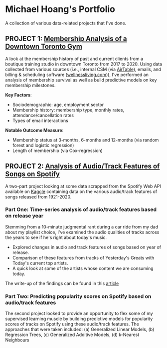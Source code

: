 # Michael Hoang's Portfolio 

A collection of various data-related projects that I've done. 


## PROJECT 1: [Membership Analysis of a Downtown Toronto Gym](https://github.com/Vibe1990/Bang_Membership_Analysis)

A look at the membership history of past and current clients from a boutique training studio in downtown Toronto from 2017 to 2020.  Using data collected from various sources (i.e., internal CSM (via [AirTable](www.airtable.com)), emails, and billing & scheduling software ([wellnessliving.com](www.wellnessliving.com))), I've performed an analysis of  membership survival as well as build predictive models on key membership milestones.  

**Key Factors**: 
    
   * Sociodemographic: age, employment sector
   * Membership history: membership type, monthly rates, attendance/cancellation rates 
   * Types of email interactions

**Notable Outcome Measure**:
    
   * Membership status at 3-months, 6-months and 12-months (via random forest and logistic regression)
   * Length of membership (via Cox-regression)



## PROJECT 2: [Analysis of Audio/Track Features of Songs on Spotify](https://github.com/Vibe1990/Spotify_Data_Analysis)

A two-part project looking at some data scrapped from the Spotify Web API available on [Kaggle](https://www.kaggle.com/yamaerenay/spotify-dataset-19212020-160k-tracks) containing data on the various audio/track features of songs released from 1921-2020.


### Part One: Time-series analysis of audio/track features based on release year 

Stemming from a 10-minute judgmental rant during a car ride from my dad about my playlist choice, I've examined the audio qualities of tracks across the years to see if he's right about today's music.

   * Explored changes in audio and track features of songs based on year of release.
   * Comparison of these features from tracks of Yesterday's Greats with Today's current top artists.
   * A quick look at some of the artists whose content we are consuming today.

The write-up of the findings can be found in this [article](https://community.dataquest.io/t/using-data-analysis-to-see-if-my-dad-is-right-about-today-s-music/551251/1)

### Part Two: Predicting popularity scores on Spotify based on audio/track features 

The second project looked to provide an opportunity to flex some of my supervised learning muscle by building predictive models for popularity scores of tracks on Spotify using these audio/track features.  The approaches that were taken included: (a) Generalized Linear Models, (b) Regression Trees, (c) Generalized Additive Models, (d) k-Nearest Neighbours 
